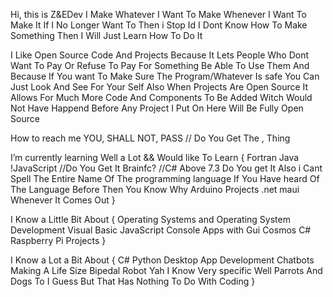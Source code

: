 Hi, this is Z&EDev
I Make Whatever I Want To Make Whenever I Want To Make It If I No Longer Want To Then i Stop Id I Dont Know How To Make Something Then I Will Just Learn How To Do It

I Like Open Source Code And Projects Because It Lets People Who Dont Want To Pay Or Refuse To Pay For Something Be Able To Use Them 
And Because If You want To Make Sure The Program/Whatever Is safe You Can Just Look And See For Your Self
Also When Projects Are Open Source It Allows For Much More Code And Components To Be Added Witch Would Not Have Happend Before
Any Project I Put On Here Will Be Fully Open Source


How to reach me YOU, SHALL NOT, PASS // Do You Get The , Thing

I’m currently learning Well a Lot && Would like To Learn { Fortran Java !JavaScript //Do You Get It Brainfc? //C# Above 7.3 Do You get It Also i Cant Spell The Entire Name Of The programming language If You Have heard Of The Language Before Then You Know Why Arduino Projects .net maui Whenever It Comes Out }

I Know a Little Bit About { Operating Systems and Operating System Development Visual Basic JavaScript Console Apps with Gui Cosmos C# Raspberry Pi Projects }

I Know a Lot a Bit About { C# Python Desktop App Development Chatbots Making A Life Size Bipedal Robot Yah I Know Very specific Well Parrots And Dogs To I Guess But That Has Nothing To Do With Coding }

